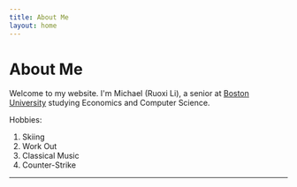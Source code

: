```yaml
---
title: About Me
layout: home
---
```


# About Me

Welcome to my website. I'm Michael (Ruoxi Li), a senior at [Boston University] studying Economics and Computer Science.

Hobbies:
1. Skiing
2. Work Out
3. Classical Music
4. Counter-Strike
----


[Just the Docs]: https://just-the-docs.github.io/just-the-docs/
[Boston University]: https://www.bu.edu



